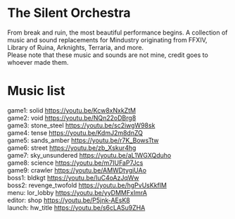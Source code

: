 # The Silent Orchestra
From break and ruin, the most beautiful performance begins. A collection of music and sound replacements for Mindustry originating from FFXIV, Library of Ruina, Arknights, Terraria, and more.
<br>
Please note that these music and sounds are not mine, credit goes to whoever made them.
# Music list
game1: solid https://youtu.be/Kcw8xNxkZtM
<br>
game2: void https://youtu.be/NQn22oDBrg8
<br>
game3: stone_steel https://youtu.be/sc2iwgW98sk
<br>
game4: tense https://youtu.be/KdmJ2m8dnZQ
<br>
game5: sands_amber https://youtu.be/r7K_BowsTtw
<br>
game6: street https://youtu.be/zb_Xskur4hg
<br>
game7: sky_unsundered https://youtu.be/aL1WGXQduho
<br>
game8: science https://youtu.be/m7IUFaP7Jcs
<br>
game9: crawler https://youtu.be/AMWDtygiUAo
<br>
boss1: bldkgt https://youtu.be/IuC4oAzJqWw
<br>
boss2: revenge_twofold https://youtu.be/hgPvUsKkflM
<br>
menu: lor_lobby https://youtu.be/yyDMMFxImrA
<br>
editor: shop https://youtu.be/P5jnk-AEsK8
<br>
launch: hw_title https://youtu.be/s6cLASu9ZHA
